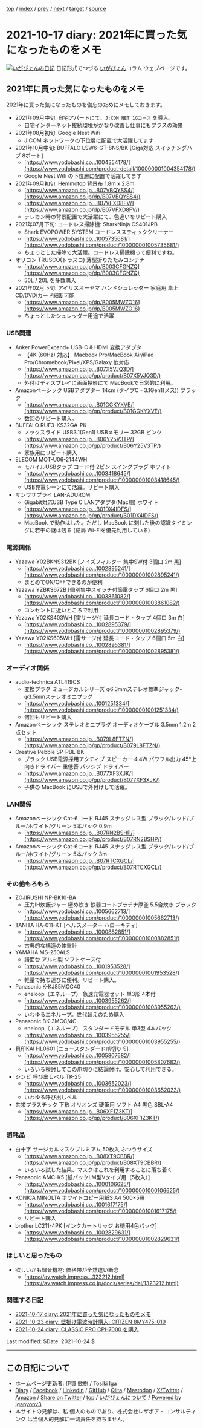 [top](../index.html) 
 / [index](index.html) 
 / [prev](ig210606.html) 
 / [next](ig211023.html) 
 / [target](https://www.igapyon.jp/igapyon/diary/2021/ig211017.html) 
 / [source](https://github.com/igapyon/diary/blob/master/2021/ig211017.src.md) 

2021-10-17 diary: 2021年に買った気になったものをメモ
=====================================================================================================
[![いがぴょんの日記](https://www.igapyon.jp/igapyon/diary/images/iga202308_64.jpg "いがぴょん")](https://www.igapyon.jp/igapyon/diary/memo/memoigapyon.html) 日記形式でつづる [いがぴょん](https://www.igapyon.jp/igapyon/diary/memo/memoigapyon.html)コラム ウェブページです。

## 2021年に買った気になったものをメモ

2021年に買った気になったものを備忘のためにメモしておきます。

* 2021年09月中旬: 自宅アパートにて、`J:COM NET 1Gコース` を導入。
    * 自宅インターネット接続環境がかなり改善し仕事にもプラスの効果
* 2021年08月初旬: Google Nest Wifi
    * J:COM ネットワークの下位層に配置で大活躍してます
* 2021年10月中旬: BUFFALO LSW6-GT-8NS/BK [Giga対応 スイッチングハブ 8ポート]
    * [https://www.yodobashi.co...1004354178/](https://www.yodobashi.com/product-detail/100000001004354178/)
    * Google Nest Wifi の下位層に配置で活躍してます
* 2021年09月初旬: Hemmotop 背景布 1.8m x 2.8m
    * [https://www.amazon.co.jp...B07VBQYSS4/](https://www.amazon.co.jp/dp/B07VBQYSS4/)
    * [https://www.amazon.co.jp...B07VFXD8FV/](https://www.amazon.co.jp/dp/B07VFXD8FV/)
    * テレカン時の背景配置で大活躍にて、色違いをリピート購入
* 2021年07月下旬: コードレス掃除機: SharkNinja CS401JRB
    * Shark EVOPOWER SYSTEM コードレススティッククリーナー
    * [https://www.yodobashi.co...1005735681/](https://www.yodobashi.com/product/100000001005735681/)
    * ちょっとした掃除で大活躍。コードレス掃除機って便利ですね。
* オリコン TRUSCO(トラスコ) 薄型折りたたみコンテナ
    * [https://www.amazon.co.jp/dp/B003CFGNZQ](https://www.amazon.co.jp/dp/B003CFGNZQ)
    * 50L / 20L を多数購入
* 2021年02月下旬: アイリスオーヤマ ハンドシュレッダー 家庭用 卓上 CD/DVD/カード細断可能
    * [https://www.amazon.co.jp/dp/B005MWZO16](https://www.amazon.co.jp/dp/B005MWZO16)
    * ちょっとしたシュレッダー用途で活躍

### USB関連

* Anker PowerExpand+ USB-C & HDMI 変換アダプタ
    * 【4K (60Hz) 対応】 Macbook Pro/MacBook Air/iPad Pro/Chromebook/Pixel/XPS/Galaxy 他対応
    * [https://www.amazon.co.jp...B07X5VJQ3D/](https://www.amazon.co.jp/gp/product/B07X5VJQ3D/)
    * 外付けディスプレイに画面投影にて MacBookで日常的に利用。
* Amazonベーシック USBアダプター 14cm (タイプC - 3.1Gen1(メス)) ブラック
    * [https://www.amazon.co.jp...B01GGKYXVE/](https://www.amazon.co.jp/gp/product/B01GGKYXVE/)
    * 数回のリピート購入。
* BUFFALO RUF3-KS32GA-PK
    * ノックスライド USB3.1(Gen1) USBメモリー 32GB ピンク
    * [https://www.amazon.co.jp...B06Y25V3TP/](https://www.amazon.co.jp/gp/product/B06Y25V3TP/)
    * 家族用にリピート購入
* ELECOM MOT-U06-2144WH
    * モバイルUSBタップ コード付 2ピン スイングプラグ ホワイト
    * [https://www.yodobashi.co...1003418645/](https://www.yodobashi.com/product/100000001003418645/)
    * USB充電シーンにて活躍。リピート購入
* サンワサプライ LAN-ADURCM
    * Gigabit対応USB Type C LANアダプタ(Mac用) ホワイト
    * [https://www.amazon.co.jp...B01DX4IDFS/](https://www.amazon.co.jp/gp/product/B01DX4IDFS/)
    * MacBook で動作はした。ただし MacBook に刺した後の認識タイミングに若干の謎は残る (結局 Wi-Fiを優先利用している)

### 電源関係

* Yazawa Y02BKNS312BK [ノイズフィルター 集中SW付 3個口 2m 黒]
    * [https://www.yodobashi.co...1002895241/](https://www.yodobashi.com/product/100000001002895241/)
    * まとめてON/OFFできるのが便利
* Yazawa YZBKS672B [個別集中スイッチ付節電タップ 6個口 2m 黒]
    * [https://www.yodobashi.co...1003861082/](https://www.yodobashi.com/product/100000001003861082/)
    * コンセントに近いところで利用
* Yazawa Y02KS403WH [雷サージ付 延長コード・タップ 4個口 3m 白]
    * [https://www.yodobashi.co...1002895379/](https://www.yodobashi.com/product/100000001002895379/)
* Yazawa Y02KS605WH [雷サージ付 延長コード・タップ 6個口 5m 白]
    * [https://www.yodobashi.co...1002895381/](https://www.yodobashi.com/product/100000001002895381/)

### オーディオ関係

* audio-technica ATL419CS
    * 変換プラグ ミュージカルシリーズ φ6.3mmステレオ標準ジャック-φ3.5mmステレオミニプラグ
    * [https://www.yodobashi.co...1001251334/](https://www.yodobashi.com/product/100000001001251334/)
    * 何回もリピート購入
* Amazonベーシック ステレオミニプラグ オーディオケーブル 3.5mm 1.2m 2点セット
    * [https://www.amazon.co.jp...B079L8FTZN/](https://www.amazon.co.jp/gp/product/B079L8FTZN/)
* Creative Pebble SP-PBL-BK
    * ブラック USB電源採用アクティブ スピーカー 4.4W パワフル出力 45°上向きドライバー 重低音 パッシブ ドライバー 
    * [https://www.amazon.co.jp...B077XF3XJK/](https://www.amazon.co.jp/gp/product/B077XF3XJK/)
    * 子供の MacBook にUSBで外付けして活躍。

### LAN関係

* Amazonベーシック Cat-6コード RJ45 スナッグレス型 ブラック/レッド/ブルー/ホワイト/グリーン 5本パック 0.9m
    * [https://www.amazon.co.jp...B07RN2BSHP/](https://www.amazon.co.jp/gp/product/B07RN2BSHP/)
* Amazonベーシック Cat-6コード RJ45 スナッグレス型 ブラック/レッド/ブルー/ホワイト/グリーン 5本パック 3m
    * [https://www.amazon.co.jp...B07RTCXGCL/](https://www.amazon.co.jp/gp/product/B07RTCXGCL/)

### その他もろもろ

* ZOJIRUSHI NP-BK10-BA
    * 圧力IH炊飯ジャー 極め炊き 鉄器コートプラチナ厚釜 5.5合炊き ブラック
    * [https://www.yodobashi.co...1005662713/](https://www.yodobashi.com/product/100000001005662713/)
* TANITA HA-011-KT [ヘルスメーター ハローキティ]
    * [https://www.yodobashi.co...1000882851/](https://www.yodobashi.com/product/100000001000882851/)
    * 古典的な構造の体重計
* YAMAHA MS-250ALS
    * 譜面台 アルミ製 ソフトケース付
    * [https://www.yodobashi.co...1001953528/](https://www.yodobashi.com/product/100000001001953528/)
    * 軽量で持ち運びに便利。リピート購入。
* Panasonic K-KJ85MCC40
    * eneloop（エネループ） 急速充電器セット 単3形 4本付
    * [https://www.yodobashi.co...1003955262/](https://www.yodobashi.com/product/100000001003955262/)
    * いわゆるエネループ。世代替えのため購入
* Panasonic BK-3MCC/4C
    * eneloop（エネループ） スタンダードモデル 単3型 4本パック
    * [https://www.yodobashi.co...1003955255/](https://www.yodobashi.com/product/100000001003955255/)
* 貝印KAI HL0601 [ニュースタンダード爪切り S]
    * [https://www.yodobashi.co...1005807682/](https://www.yodobashi.com/product/100000001005807682/)
    * いろいろ検討してこの爪切りに結論付け。安心して利用できる。
* シンビ 呼び出しベル TK-25
    * [https://www.yodobashi.co...1003652023/](https://www.yodobashi.com/product/100000001003652023/)
    * いわゆる呼び出しベル
* 共栄プラスチック 下敷 オリオンズ 硬筆用 ソフト A4 黒色 SBL-A4
    * [https://www.amazon.co.jp...B06XF1Z3KT/](https://www.amazon.co.jp/gp/product/B06XF1Z3KT/)

### 消耗品

* 白十字 サージカルマスクプレミアム 50枚入 ふつうサイズ
    * [https://www.amazon.co.jp...B08XT9CBBR/](https://www.amazon.co.jp/gp/product/B08XT9CBBR/)
    * いろいろ試した結果、マスクはこれを利用することに落ち着く
* Panasonic AMC-K5 [紙パックLM型Vタイプ用（5枚入）]
    * [https://www.yodobashi.co...1000106625/](https://www.yodobashi.com/product/100000001000106625/)
* KONICA MINOLTA ホワイトコピー用紙S A4 500×5冊
    * [https://www.yodobashi.co...1001617175/](https://www.yodobashi.com/product/100000001001617175/)
    * リピート購入
* brother LC211-4PK [インクカートリッジ お徳用4色パック]
    * [https://www.yodobashi.co...1002829631/](https://www.yodobashi.com/product/100000001002829631/)

### ほしいと思ったもの

* 欲しいかも録音機材: 価格帯が全然違い断念
    * [https://av.watch.impress...323212.html](https://av.watch.impress.co.jp/docs/series/dal/1323212.html)

### 関連する日記

- [2021-10-17 diary: 2021年に買った気になったものをメモ](https://www.igapyon.jp/igapyon/diary/2021/ig211017.html)
- [2021-10-23 diary: 壁掛け電波時計購入: CITIZEN 8MY475-019](https://www.igapyon.jp/igapyon/diary/2021/ig211023.html)
- [2021-10-24 diary: CLASSIC PRO CPH7000 を購入](https://www.igapyon.jp/igapyon/diary/2021/ig211024.html)

Last modified: $Date: 2021-10-24 $


----------------------------------------------------------------------------------------------------

## この日記について

* ホームページ更新者: 伊賀 敏樹 / Tosiki Iga
* [Diary](https://www.igapyon.jp/igapyon/diary/) / [Facebook](https://www.facebook.com/igapyon) / [LinkedIn](https://www.linkedin.com/in/toshikiiga) / [GitHub](https://github.com/igapyon) / [Qiita](https://qiita.com/igapyon) / [Mastodon](https://social.vivaldi.net/@igapyon) / [X/Twitter](https://twitter.com/ToshikiIga) / [Amazon](https://www.amazon.co.jp/%E4%BC%8A%E8%B3%80-%E6%95%8F%E6%A8%B9/e/B004LTQWCQ) / 
[Share on Twitter](https://twitter.com/intent/tweet?hashtags=igapyon%2Cdiary%2C%E3%81%84%E3%81%8C%E3%81%B4%E3%82%87%E3%82%93&text=2021%E5%B9%B4%E3%81%AB%E8%B2%B7%E3%81%A3%E3%81%9F%E6%B0%97%E3%81%AB%E3%81%AA%E3%81%A3%E3%81%9F%E3%82%82%E3%81%AE%E3%82%92%E3%83%A1%E3%83%A2&url=https%3A%2F%2Fwww.igapyon.jp%2Figapyon%2Fdiary%2F2021%2Fig211017.html) / [top](../index.html) / [いがぴょんについて](https://www.igapyon.jp/igapyon/diary/memo/memoigapyon.html) / [Powered by Igapyonv3](https://github.com/igapyon/igapyonv3)
* 本サイトの見解は、私 個人のものであり、株式会社レザボア・コンサルティング は当個人的見解に一切責任を持ちません。 
